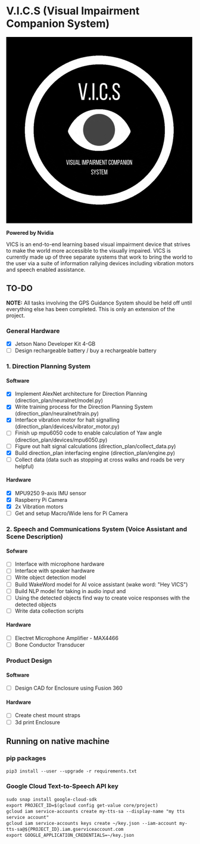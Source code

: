 # V.I.C.S (Visual Impairment Companion System)
![VICS LOGO](vics_logo.gif)
 
**Powered by Nvidia**

VICS is an end-to-end learning based visual impairment device that strives to make the world more accessible to the visually impaired. VICS is currently made up of three separate systems that work to bring the world to the user via a suite of information rallying devices including vibration motors and speech enabled assistance.


## TO-DO 
**NOTE:** All tasks involving the GPS Guidance System should be held off until everything else has been completed. This is only an extension of the project.

### General Hardware

- [x] Jetson Nano Developer Kit 4-GB
- [ ] Design rechargeable battery / buy a rechargeable battery

### 1. Direction Planning System

#### Software 

- [x] Implement AlexNet architecture for Direction Planning (direction_plan/neuralnet/model.py) 
- [x] Write training process for the Direction Planning System (direction_plan/neuralnet/train.py)
- [x] Interface vibration motor for halt signalling (direction_plan/devices/vibrator_motor.py)
- [ ] Finish up mpu6050 code to enable calculation of Yaw angle (direction_plan/devices/mpu6050.py)
- [ ] Figure out halt signal calculations (direction_plan/collect_data.py)
- [x] Build direction_plan interfacing engine (direction_plan/engine.py)
- [ ] Collect data (data such as stopping at cross walks and roads be very helpful)

#### Hardware

- [x] MPU9250 9-axis IMU sensor
- [x] Raspberry Pi Camera
- [x] 2x Vibration motors
- [ ] Get and setup Macro/Wide lens for Pi Camera

### 2. Speech and Communications System (Voice Assistant and Scene Description)

#### Sofware

- [ ] Interface with microphone hardware
- [ ] Interface with speaker hardware
- [ ] Write object detection model 
- [ ] Build WakeWord model for AI voice assistant (wake word: "Hey VICS")
- [ ] Build NLP model for taking in audio input and 
- [ ] Using the detected objects find way to create voice responses with the detected objects
- [ ] Write data collection scripts

#### Hardware

- [ ] Electret Microphone Amplifier - MAX4466
- [ ] Bone Conductor Transducer

### Product Design

#### Software

- [ ] Design CAD for Enclosure using Fusion 360

#### Hardware

- [ ] Create chest mount straps
- [ ] 3d print Enclosure

## Running on native machine

### pip packages
```
pip3 install --user --upgrade -r requirements.txt
```

### Google Cloud Text-to-Speech API key

```
sudo snap install google-cloud-sdk
export PROJECT_ID=$(gcloud config get-value core/project)
gcloud iam service-accounts create my-tts-sa --display-name "my tts service account"
gcloud iam service-accounts keys create ~/key.json --iam-account my-tts-sa@${PROJECT_ID}.iam.gserviceaccount.com
export GOOGLE_APPLICATION_CREDENTIALS=~/key.json
```

